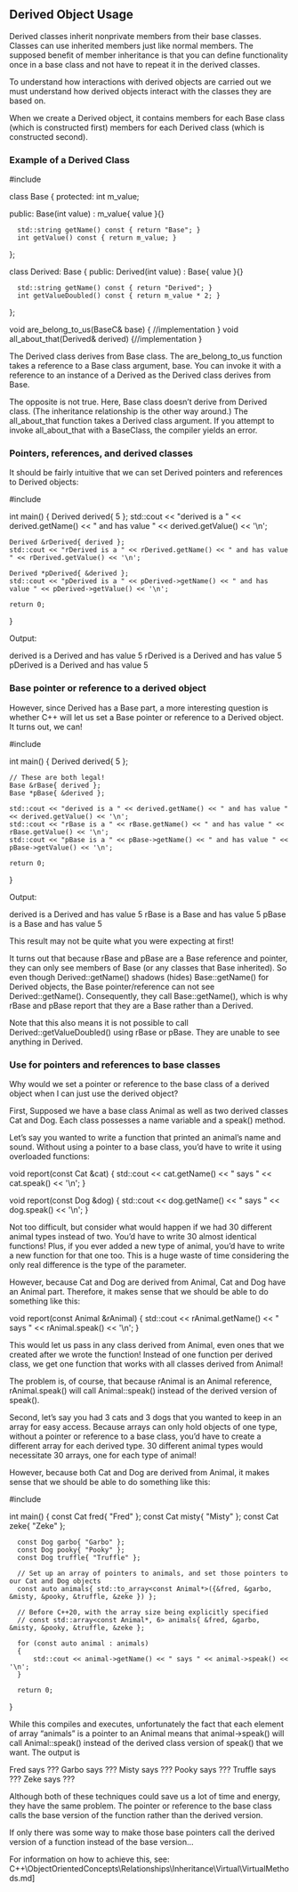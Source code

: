 ## Derived Object Usage

Derived classes inherit non­private members from their base classes. Classes
can use inherited members just like normal members. The supposed benefit of member inheritance is that you can define functionality once in a
base class and not have to repeat it in the derived classes.

To understand how interactions with derived objects are carried out we must understand how derived objects interact with the classes they are based on.

When we create a Derived object, it contains
  members for each Base class (which is constructed first)
  members for each Derived class (which is constructed second).



### Example of a Derived Class

  #include <string>

  class Base
  {
  protected:
      int m_value;

  public:
      Base(int value) : m_value{ value }{}

      std::string getName() const { return "Base"; }
      int getValue() const { return m_value; }
  };

  class Derived: Base
  {
  public:
      Derived(int value) : Base{ value }{}

      std::string getName() const { return "Derived"; }
      int getValueDoubled() const { return m_value * 2; }
  };

  void are_belong_to_us(BaseC& base) { //implementation }
  void all_about_that(Derived& derived) {//implementation }

The Derived class derives from Base class. The are_belong_to_us function takes a reference­ to a ­Base class argument, base. You can invoke it with a reference to an instance of a Derived as the Derived class derives from Base.

The opposite is not true.
Here, Base class doesn’t derive from Derived class. (The inheritance
relationship is the other way around.) The all_about_that function takes a
Derived class argument. If you attempt to invoke all_about_that with a
BaseClass, the compiler yields an error.



### Pointers, references, and derived classes

It should be fairly intuitive that we can set Derived pointers and references to Derived objects:

  #include <iostream>

  int main()
  {
    Derived derived{ 5 };
    std::cout << "derived is a " << derived.getName() << " and has value " << derived.getValue() << '\n';

    Derived &rDerived{ derived };
    std::cout << "rDerived is a " << rDerived.getName() << " and has value " << rDerived.getValue() << '\n';

    Derived *pDerived{ &derived };
    std::cout << "pDerived is a " << pDerived->getName() << " and has value " << pDerived->getValue() << '\n';

    return 0;
  }

Output:

  derived is a Derived and has value 5
  rDerived is a Derived and has value 5
  pDerived is a Derived and has value 5



### Base pointer or reference to a derived object

However, since Derived has a Base part, a more interesting question is whether C++ will let us set a Base pointer or reference to a Derived object. It turns out, we can!

  #include <iostream>

  int main()
  {
    Derived derived{ 5 };

    // These are both legal!
    Base &rBase{ derived };
    Base *pBase{ &derived };

    std::cout << "derived is a " << derived.getName() << " and has value " << derived.getValue() << '\n';
    std::cout << "rBase is a " << rBase.getName() << " and has value " << rBase.getValue() << '\n';
    std::cout << "pBase is a " << pBase->getName() << " and has value " << pBase->getValue() << '\n';

    return 0;
  }

Output:

  derived is a Derived and has value 5
  rBase is a Base and has value 5
  pBase is a Base and has value 5

This result may not be quite what you were expecting at first!

It turns out that because rBase and pBase are a Base reference and pointer, they can only see members of Base (or any classes that Base inherited). So even though Derived::getName() shadows (hides) Base::getName() for Derived objects, the Base pointer/reference can not see Derived::getName(). Consequently, they call Base::getName(), which is why rBase and pBase report that they are a Base rather than a Derived.

Note that this also means it is not possible to call Derived::getValueDoubled() using rBase or pBase. They are unable to see anything in Derived.



### Use for pointers and references to base classes

Why would we set a pointer or reference to the base class of a derived object when I can just use the derived object?

First, Supposed we have a base class Animal as well as two derived classes Cat and Dog. Each class possesses a name variable and a speak() method.

Let’s say you wanted to write a function that printed an animal’s name and sound. Without using a pointer to a base class, you’d have to write it using overloaded functions:

  void report(const Cat &cat)
  {
    std::cout << cat.getName() << " says " << cat.speak() << '\n';
  }

  void report(const Dog &dog)
  {
    std::cout << dog.getName() << " says " << dog.speak() << '\n';
  }

Not too difficult, but consider what would happen if we had 30 different animal types instead of two. You’d have to write 30 almost identical functions! Plus, if you ever added a new type of animal, you’d have to write a new function for that one too. This is a huge waste of time considering the only real difference is the type of the parameter.

However, because Cat and Dog are derived from Animal, Cat and Dog have an Animal part. Therefore, it makes sense that we should be able to do something like this:

  void report(const Animal &rAnimal)
  {
    std::cout << rAnimal.getName() << " says " << rAnimal.speak() << '\n';
  }

This would let us pass in any class derived from Animal, even ones that we created after we wrote the function! Instead of one function per derived class, we get one function that works with all classes derived from Animal!

The problem is, of course, that because rAnimal is an Animal reference, rAnimal.speak() will call Animal::speak() instead of the derived version of speak().

Second, let’s say you had 3 cats and 3 dogs that you wanted to keep in an array for easy access. Because arrays can only hold objects of one type, without a pointer or reference to a base class, you’d have to create a different array for each derived type. 30 different animal types would necessitate 30 arrays, one for each type of animal!

However, because both Cat and Dog are derived from Animal, it makes sense that we should be able to do something like this:

  #include <iostream>

  int main()
  {
      const Cat fred{ "Fred" };
      const Cat misty{ "Misty" };
      const Cat zeke{ "Zeke" };

      const Dog garbo{ "Garbo" };
      const Dog pooky{ "Pooky" };
      const Dog truffle{ "Truffle" };

      // Set up an array of pointers to animals, and set those pointers to our Cat and Dog objects
      const auto animals{ std::to_array<const Animal*>({&fred, &garbo, &misty, &pooky, &truffle, &zeke }) };

      // Before C++20, with the array size being explicitly specified
      // const std::array<const Animal*, 6> animals{ &fred, &garbo, &misty, &pooky, &truffle, &zeke };

      for (const auto animal : animals)
      {
          std::cout << animal->getName() << " says " << animal->speak() << '\n';
      }

      return 0;
  }

While this compiles and executes, unfortunately the fact that each element of array “animals” is a pointer to an Animal means that animal->speak() will call Animal::speak() instead of the derived class version of speak() that we want. The output is

Fred says ???
Garbo says ???
Misty says ???
Pooky says ???
Truffle says ???
Zeke says ???

Although both of these techniques could save us a lot of time and energy, they have the same problem. The pointer or reference to the base class calls the base version of the function rather than the derived version.

If only there was some way to make those base pointers call the derived version of a function instead of the base version…

For information on how to achieve this, see:
C++\ObjectOrientedConcepts\Relationships\Inheritance\Virtual\VirtualMethods.md]
